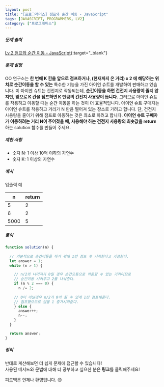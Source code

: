 ```yaml
---
layout: post
title: "[프로그래머스] 점프와 순간 이동 - JavaScript"
tags: [JAVASCRIPT, PROGRAMMERS, LV2]
category: ["프로그래머스"]
---
```


##### 문제 출처

[Lv.2 점프와 순간 이동 - JavaScript](https://school.programmers.co.kr/learn/courses/30/lessons/12980?language=javascript){:target="\_blank"}

##### 문제 설명

OO 연구소는 **한 번에 K 칸을 앞으로 점프하거나, (현재까지 온 거리) x 2 에 해당하는 위치로 순간이동을 할 수 있는** 특수한 기능을 가진 아이언 슈트를 개발하여 판매하고 있습니다. 이 아이언 슈트는 건전지로 작동되는데, **순간이동을 하면 건전지 사용량이 줄지 않지만, 앞으로 K 칸을 점프하면 K 만큼의 건전지 사용량이 듭니다.** 그러므로 아이언 슈트를 착용하고 이동할 때는 순간 이동을 하는 것이 더 효율적입니다. 아이언 슈트 구매자는 아이언 슈트를 착용하고 거리가 N 만큼 떨어져 있는 장소로 가려고 합니다. 단, 건전지 사용량을 줄이기 위해 점프로 이동하는 것은 최소로 하려고 합니다. **아이언 슈트 구매자가 이동하려는 거리 N이 주어졌을 때, 사용해야 하는 건전지 사용량의 최솟값을 return**하는 solution 함수를 만들어 주세요.

##### 제한 사항

- 숫자 N: 1 이상 10억 이하의 자연수
- 숫자 K: 1 이상의 자연수

##### 예시

입출력 예

| n    | return |
| ---- | ------ |
| 5    | 2      |
| 6    | 2      |
| 5000 | 5      |

##### 풀이

```javascript
function solution(n) {
  
  // 기본적으로 순간이동을 하기 위해 1칸 점프 후 시작한다고 가정한다.
  let answer = 1;
  while (n > 1) {

    // n/2의 나머지가 0일 경우 순간으동으로 이동할 수 있는 거리이므로
    // 순간이동 시켜주고 2를 나눠준다.
    if (n % 2 === 0) {
      n /= 2;
    
    // 0이 아닐경우 n/2가 0이 될 수 있게 1칸 점프해준다.
    // 점프했으므로 답을 1 증가시켜준다.
    } else {
      answer++;
      n--;
    }
  }

  return answer;
}
```

##### 정리

반대로 계산해보면 더 쉽게 문제에 접근할 수 있습니다!<br/>
사용된 메서드와 문법에 대해 더 공부하고 싶으신 분은 **링크**를 클릭해주세요!

피드백은 언제나 환영입니다. 😊
